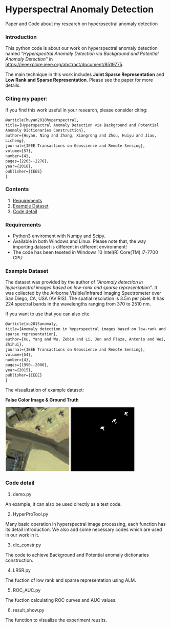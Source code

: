 # Hyperspectral Anomaly Detection 
Paper and Code about my research on hyperpsectral anomaly detection 

### Introduction

This python code is about our work on hyperspectral anomaly detection named *"Hyperspectral Anomaly Detection via Background and Potential Anomaly Detection"* in https://ieeexplore.ieee.org/abstract/document/8519775. 

The main technique in this work includes **Joint Sparse Representation** and **Low Rank and Sparse Representation**. Please see the paper for more details.

### Citing my paper:
If you find this work useful in your research, please consider citing:

    @article{huyan2018hyperspectral,
    title={Hyperspectral Anomaly Detection via Background and Potential Anomaly Dictionaries Construction},
    author={Huyan, Ning and Zhang, Xiangrong and Zhou, Huiyu and Jiao, Licheng},
    journal={IEEE Transactions on Geoscience and Remote Sensing},
    volume={57},
    number={4},
    pages={2263--2276},
    year={2018},
    publisher={IEEE}
    }


### Contents
1. [Requirements](#Requirements)
2. [Example Dataset](#Example-Dataset)
3. [Code detail](#Code-detail)

### Requirements
- Python3 enviroment with Numpy and Scipy.
- Available in both Windows and Linux.
Please note that, the way importing dataset is different in different environment!
- The code has been teseted in Windows 10 Intel(R) Core(TM) i7-7700 CPU

### Example Dataset
The dataset was provided by the author of *"Anomaly detection in hyperspectral images based on low-rank and sparse representation"*. It was collected by the Airborne Visible/Infrared Imaging Spectrometer over San Diego, CA, USA (AVIRIS). The spatial resolution is 3.5m per pixel. It has 224 spectral bands in the wavelengths ranging from 370 to 2510 nm. 

If you want to use that you can also cite

    @article{xu2015anomaly,
    title={Anomaly detection in hyperspectral images based on low-rank and sparse representation},
    author={Xu, Yang and Wu, Zebin and Li, Jun and Plaza, Antonio and Wei, Zhihui},
    journal={IEEE Transactions on Geoscience and Remote Sensing},
    volume={54},
    number={4},
    pages={1990--2000},
    year={2015},
    publisher={IEEE}
    }
    
The visualization of example dataset:

**False Color Image \& Ground Truth**

<img src="https://github.com/huyanning/Hyperspectral-Anomaly-Detection/blob/master/datashow.png?raw=true"> <img src="https://github.com/huyanning/Hyperspectral-Anomaly-Detection/blob/master/groundtruthshow.png?raw=true">
        


### Code detail
1. demo.py 

An example, it can also be used directly as a test code.

2. HyperProTool.py

Many basic operation in hyperspectral image processing, each function has its detail introduction. We also add some necessary codes which are used in our work in it.

3. dic_constr.py

The code to achieve Background and Potential anomaly dictionaries construction.

4. LRSR.py

The fuction of low rank and sparse representation using ALM.

5. ROC_AUC.py

The fuction calculating ROC curves and AUC values.

6. result_show.py

The function to visualize the experiment reuslts. 
